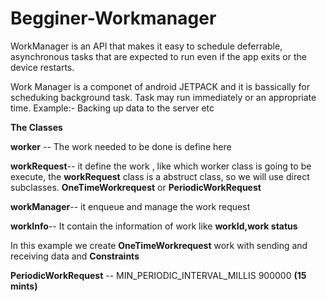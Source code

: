 # Begginer-Workmanager

WorkManager is an API that makes it easy to schedule deferrable, asynchronous tasks that are expected to run even if the app exits or the device restarts. 

Work Manager is a componet of android JETPACK and it is bassically for scheduking background task. Task may run immediately or an appropriate time.
Example:-  Backing up data to the server etc

**The Classes**

**worker** --  The work needed to be done is define here

**workRequest**--  it define the work , like which worker class is going to be execute, the **workRequest** class is a abstruct class, so we will use direct subclasses. **OneTimeWorkrequest** or **PeriodicWorkRequest**

**workManager**--  it enqueue and manage the work request

**workInfo**-- It contain the information of work like **workId,work status**


In this example we create **OneTimeWorkrequest** work with sending and receiving data and **Constraints** 


**PeriodicWorkRequest**  -- MIN_PERIODIC_INTERVAL_MILLIS 900000 **(15 mints)**
